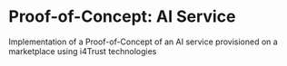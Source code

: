 # Proof-of-Concept: AI Service
Implementation of a Proof-of-Concept of an AI service provisioned on a marketplace using i4Trust technologies

